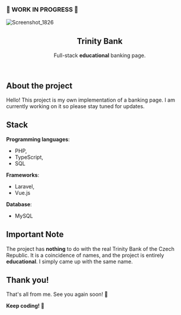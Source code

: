 ### 🚧 WORK IN PROGRESS 🚧
![Screenshot_1826](https://github.com/bovvver/trinitybank/assets/85307370/bef76005-e8f2-43c9-86fb-37002c3900a7)

<div  align="center">
    <a  href="https://github.com/bovvver/trinitybank">
        <!-- <img src="" alt="Logo" width="80" height="80"> -->
    </a>
    <h2>Trinity Bank</h2>
    <p>Full-stack <strong>educational</strong> banking page.</p><br/></div>
<!-- ## Preview
## Gallery -->

## About the project
Hello! This project is my own implementation of a banking page. I am currently working on it so please stay tuned for updates.

<!-- **Front-end (Vue.js + TypeScript):**
**Back-end (Laravel):** -->

## Stack
**Programming languages**:
- PHP,
- TypeScript,
- SQL
  
**Frameworks**:
- Laravel,
- Vue.js
  
**Database**:
- MySQL
<!-- **Application authentication**:
- JWT token stored in Cookies -->

<!-- ## Credits
**Packages used to complete this project:**
-->
## Important Note
The project has **nothing** to do with the real Trinity Bank of the Czech Republic. It is a coincidence of names, and the project is entirely **educational**. I simply came up with the same name.

## Thank you!
<!-- If you have made it this far, thank you for your interest! I have put a lot of time and effort into this project and I will probably make it even better in the future, so please come back soon!
I would like to thank the entire development community who helped me when I encountered problems through [stackoverflow](https://stackoverflow.com/), among others. -->
That's all from me. See you again soon! :wave:<br/>

**Keep coding! 🚀**
